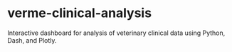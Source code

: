 # verme-clinical-analysis
Interactive dashboard for analysis of veterinary clinical data using Python, Dash, and Plotly.
